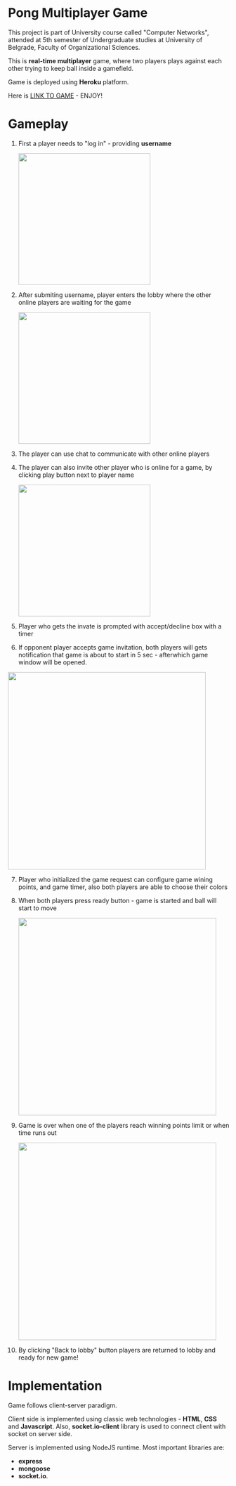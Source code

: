 # Pong Multiplayer Game
This project is part of University course called "Computer Networks", attended at 5th semester of Undergraduate studies at University of Belgrade, Faculty of Organizational Sciences.

This is **real-time multiplayer** game, where two players plays against each other trying to keep ball inside a gamefield.

Game is deployed using **Heroku** platform.

Here is [LINK TO GAME](https://pong-multiplayer-game-rmt.herokuapp.com/login.html) - ENJOY!



# Gameplay

1. First a player needs to "log in" - providing **username**
   
   <img src="https://user-images.githubusercontent.com/44339816/134213230-1e6e9e7b-09bc-4265-be50-bf07cd53d0df.png" width="300">
2. After submiting username, player enters the lobby where the other online players are waiting for the game
   
   <img src="https://user-images.githubusercontent.com/44339816/134214119-8c418348-4334-49e5-9d18-baad25b68c35.png" width="300">
3. The player can use chat to communicate with other online players
4. The player can also invite other player who is online for a game, by clicking play button next to player name
   
   <img src="https://user-images.githubusercontent.com/44339816/134214632-33826106-dc2a-4810-a9a1-357badee394e.png" width="300">
5. Player who gets the invate is prompted with accept/decline box with a timer
6. If opponent player accepts game invitation, both players will gets notification that game is about to start in 5 sec - afterwhich game window will be opened.
  <img src="https://user-images.githubusercontent.com/44339816/134214962-5dbf63d1-4279-4295-8f4f-4b1821c7c9aa.png" width="450">

7. Player who initialized the game request can configure game wining points, and game timer, also both players are able to choose their colors
8. When both players press ready button - game is started and ball will start to move
   
   <img src="https://user-images.githubusercontent.com/44339816/134215538-f4b9df48-19ed-4e92-ab8b-4270a4c368ba.png" width="450">

9.  Game is over when one of the players reach winning points limit or when time runs out
    
    <img src="https://user-images.githubusercontent.com/44339816/134215712-dba7edc4-c29c-44f5-8f7a-8832b3e8c744.png" width="450">
10. By clicking "Back to lobby" button players are returned to lobby and ready for new game!

# Implementation
Game follows client-server paradigm.

Client side is implemented using classic web technologies - **HTML**, **CSS** and **Javascript**. Also, **socket.io-client** library is used to connect client with socket on server side.

Server is implemented using NodeJS runtime. Most important libraries are: 
* **express** 
* **mongoose**
* **socket.io**.

